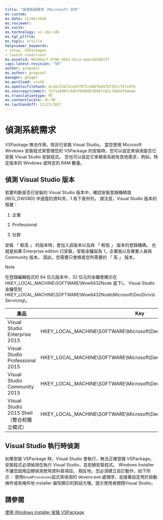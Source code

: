 ```yaml
---
title: "偵測系統需求 |Microsoft 文件"
ms.custom: 
ms.date: 11/04/2016
ms.reviewer: 
ms.suite: 
ms.technology: vs-ide-sdk
ms.tgt_pltfrm: 
ms.topic: article
helpviewer_keywords:
- setup, VSPackages
- launch conditions
ms.assetid: 0ba94acf-bf0b-4bb3-8cca-aaac1b5d6737
caps.latest.revision: "50"
author: gregvanl
ms.author: gregvanl
manager: ghogen
ms.workload: vssdk
ms.openlocfilehash: dc16c51b72ced37072c4ddf6d47bf347cf57c0f8
ms.sourcegitcommit: 32f1a690fc445f9586d53698fc82c7debd784eeb
ms.translationtype: MT
ms.contentlocale: zh-TW
ms.lasthandoff: 12/22/2017
---
```

# <a name="detecting-system-requirements"></a>偵測系統需求
VSPackage 無法作用，除非已安裝 Visual Studio。 當您使用 Microsoft Windows 安裝程式來管理您的 VSPackage 的安裝時，您可以設定來偵測是否已安裝 Visual Studio 安裝程式。 您也可以設定它來檢查系統有其他需求，例如，特定版本的 Windows 或特定的 RAM 數量。  
  
## <a name="detecting-visual-studio-editions"></a>偵測 Visual Studio 版本  
 若要判斷是否已安裝的 Visual Studio 版本中，確認安裝登錄機碼值 (REG_DWORD) 中適當的資料夾，1 為下表所列。 請注意，Visual Studio 版本的階層：  
  
1.  企業  
  
2.  Professional  
  
3.  社群  
  
 安裝 「 較高 」 的版本時，會加入該版本以及與 「 較低 」 版本的登錄機碼。 也就是如果 Enterprise edition 已安裝，安裝金鑰設為 1，企業版以及專業人員與 Community 版本。 因此，您需要只會檢查您所需要的 「 高 」 版本。  
  
> [!NOTE]
>  在登錄編輯程式的 64 位元版本中，32 位元的金鑰會顯示在 HKEY_LOCAL_MACHINE\SOFTWARE\Wow6432Node 底下\\。 Visual Studio 金鑰受到 HKEY_LOCAL_MACHINE\SOFTWARE\Wow6432Node\Microsoft\DevDiv\vs\Servicing\\。  
  
|產品|Key|  
|-------------|---------|  
|Visual Studio Enterprise 2015|HKEY_LOCAL_MACHINE\SOFTWARE\Microsoft\DevDiv\vs\Servicing\14.0\enterprise|  
|Visual Studio Professional 2015|HKEY_LOCAL_MACHINE\SOFTWARE\Microsoft\DevDiv\vs\Servicing\14.0\professional|  
|Visual Studio Community 2015|HKEY_LOCAL_MACHINE\SOFTWARE\Microsoft\DevDiv\vs\Servicing\14.0\community|  
|Visual Studio 2015 Shell （整合和獨立模式）|HKEY_LOCAL_MACHINE\SOFTWARE\Microsoft\DevDiv\vs\Servicing\14.0\isoshell|  
  
## <a name="detecting-when-visual-studio-is-running"></a>Visual Studio 執行時偵測  
 如果安裝 VSPackage 時，Visual Studio 會執行，無法正確登錄 VSPackage。 安裝程式必須偵測在執行 Visual Studio，並拒絕安裝程式。 Windows Installer 不讓您啟用這類偵測使用資料表項目。 相反地，您必須建立自訂動作，如下所示： 使用`EnumProcesses`函式來偵測的 devenv.exe 處理序，並接著設定用於啟動條件或有條件地 installer 屬性顯示的對話方塊，提示使用者關閉Visual Studio。  
  
## <a name="see-also"></a>請參閱  
 [使用 Windows Installer 安裝 VSPackage](../../extensibility/internals/installing-vspackages-with-windows-installer.md)